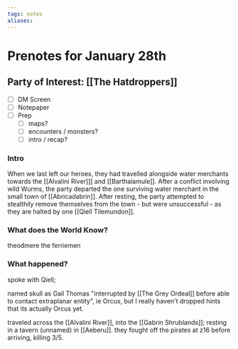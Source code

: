 ```yaml
---
tags: notes
aliases:
---
```


# Prenotes for January 28th
## Party of Interest: [[The Hatdroppers]]
- [ ] DM Screen
- [ ] Notepaper
- [ ] Prep
	- [ ] maps?
	- [ ] encounters / monsters?
	- [ ] intro / recap?

### Intro

When we last left our heroes, they had travelled alongside water merchants towards the [[Alvalini River]]] and [[Barthalamule]]. After a conflict involving wild Wurms, the party departed the one surviving water merchant in the small town of [[Abricadabrin]]. After resting, the party attempted to stealthily remove themselves from the town - but were unsuccessful - as they are halted by one [[Qiell Tilemundon]].

### What does the World Know?

theodmere the ferriemen

### What happened?
spoke with Qiell;

named skull as Gail Thomas "interrupted by [[The Grey Ordeal]] before able to contact extraplanar entity", ie Orcus, but I really haven't dropped hints that its actually Orcus yet.

traveled across the [[Alvalini River]], into the [[Gabrin Shrublands]]; resting in a tavern (unnamed) in [[Aeberu]]. they fought off the pirates at z16 before arriving, killing 3/5.